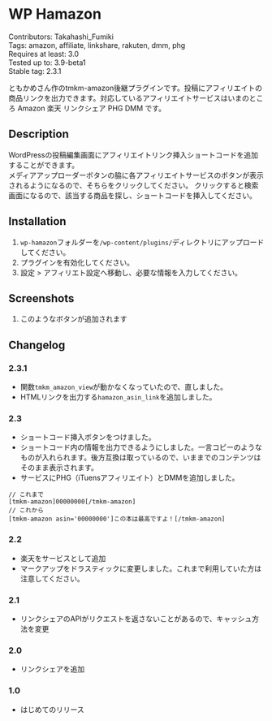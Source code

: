 #  WP Hamazon

Contributors: Takahashi_Fumiki  
Tags: amazon, affiliate, linkshare, rakuten, dmm, phg  
Requires at least: 3.0  
Tested up to: 3.9-beta1  
Stable tag: 2.3.1

ともかめさん作のtmkm-amazon後継プラグインです。投稿にアフィリエイトの商品リンクを出力できます。対応しているアフィリエイトサービスはいまのところ Amazon 楽天 リンクシェア PHG DMM です。 

##  Description

WordPressの投稿編集画面にアフィリエイトリンク挿入ショートコードを追加することができます。  
メディアアップローダーボタンの脇に各アフィリエイトサービスのボタンが表示されるようになるので、そちらをクリックしてください。
クリックすると検索画面になるので、該当する商品を探し、ショートコードを挿入してください。

##  Installation

1. `wp-hamazon`フォルダーを`/wp-content/plugins/`ディレクトリにアップロードしてください。
1. プラグインを有効化してください。
1. 設定 > アフィリエト設定へ移動し、必要な情報を入力してください。

##  Screenshots

1. このようなボタンが追加されます

##  Changelog

### 2.3.1

* 関数`tmkm_amazon_view`が動かなくなっていたので、直しました。
* HTMLリンクを出力する`hamazon_asin_link`を追加しました。

###  2.3

* ショートコード挿入ボタンをつけました。
* ショートコード内の情報を出力できるようにしました。一言コピーのようなものが入れられます。後方互換は取っているので、いままでのコンテンツはそのまま表示されます。
* サービスにPHG（iTuensアフィリエイト）とDMMを追加しました。

```
// これまで
[tmkm-amazon]00000000[/tmkm-amazon]
// これから
[tmkm-amazon asin='00000000']この本は最高ですよ！[/tmkm-amazon]
```

### 2.2

* 楽天をサービスとして追加
* マークアップをドラスティックに変更しました。これまで利用していた方は注意してください。

### 2.1

* リンクシェアのAPIがリクエストを返さないことがあるので、キャッシュ方法を変更

### 2.0

* リンクシェアを追加

### 1.0

* はじめてのリリース
